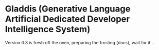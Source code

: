 # Gladdis (Generative Language Artificial Dedicated Developer Intelligence System)

Version 0.3 is fresh off the oven, preparing the frosting (docs), wait for it...
